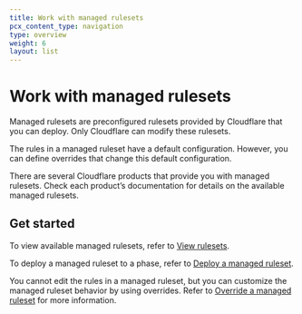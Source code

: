 ```yaml
---
title: Work with managed rulesets
pcx_content_type: navigation
type: overview
weight: 6
layout: list
---
```


# Work with managed rulesets

Managed rulesets are preconfigured rulesets provided by Cloudflare that you can deploy. Only Cloudflare can modify these rulesets.

The rules in a managed ruleset have a default configuration. However, you can define overrides that change this default configuration.

There are several Cloudflare products that provide you with managed rulesets. Check each product’s documentation for details on the available managed rulesets.

## Get started

To view available managed rulesets, refer to [View rulesets](/ruleset-engine/basic-operations/view-rulesets/).

To deploy a managed ruleset to a phase, refer to [Deploy a managed ruleset](/ruleset-engine/managed-rulesets/deploy-managed-ruleset/).

You cannot edit the rules in a managed ruleset, but you can customize the managed ruleset behavior by using overrides. Refer to [Override a managed ruleset](/ruleset-engine/managed-rulesets/override-managed-ruleset/) for more information.
